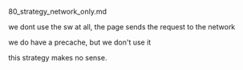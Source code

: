 80_strategy_network_only.md

we dont use the sw at all, the page sends the request to the network

we do have a precache, but we don't use it

this strategy makes no sense.













